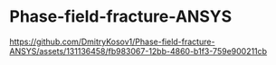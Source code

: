 # Phase-field-fracture-ANSYS

https://github.com/DmitryKosov1/Phase-field-fracture-ANSYS/assets/131136458/fb983067-12bb-4860-b1f3-759e900211cb



